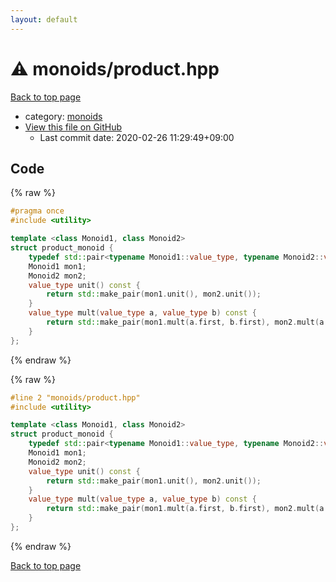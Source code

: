 ```yaml
---
layout: default
---
```


<!-- mathjax config similar to math.stackexchange -->
<script type="text/javascript" async
  src="https://cdnjs.cloudflare.com/ajax/libs/mathjax/2.7.5/MathJax.js?config=TeX-MML-AM_CHTML">
</script>
<script type="text/x-mathjax-config">
  MathJax.Hub.Config({
    TeX: { equationNumbers: { autoNumber: "AMS" }},
    tex2jax: {
      inlineMath: [ ['$','$'] ],
      processEscapes: true
    },
    "HTML-CSS": { matchFontHeight: false },
    displayAlign: "left",
    displayIndent: "2em"
  });
</script>

<script type="text/javascript" src="https://cdnjs.cloudflare.com/ajax/libs/jquery/3.4.1/jquery.min.js"></script>
<script src="https://cdn.jsdelivr.net/npm/jquery-balloon-js@1.1.2/jquery.balloon.min.js" integrity="sha256-ZEYs9VrgAeNuPvs15E39OsyOJaIkXEEt10fzxJ20+2I=" crossorigin="anonymous"></script>
<script type="text/javascript" src="../../assets/js/copy-button.js"></script>
<link rel="stylesheet" href="../../assets/css/copy-button.css" />


# :warning: monoids/product.hpp

<a href="../../index.html">Back to top page</a>

* category: <a href="../../index.html#315142c884fa9bdd2be3b42923ffe964">monoids</a>
* <a href="{{ site.github.repository_url }}/blob/master/monoids/product.hpp">View this file on GitHub</a>
    - Last commit date: 2020-02-26 11:29:49+09:00




## Code

<a id="unbundled"></a>
{% raw %}
```cpp
#pragma once
#include <utility>

template <class Monoid1, class Monoid2>
struct product_monoid {
    typedef std::pair<typename Monoid1::value_type, typename Monoid2::value_type> value_type;
    Monoid1 mon1;
    Monoid2 mon2;
    value_type unit() const {
        return std::make_pair(mon1.unit(), mon2.unit());
    }
    value_type mult(value_type a, value_type b) const {
        return std::make_pair(mon1.mult(a.first, b.first), mon2.mult(a.second, b.second));
    }
};

```
{% endraw %}

<a id="bundled"></a>
{% raw %}
```cpp
#line 2 "monoids/product.hpp"
#include <utility>

template <class Monoid1, class Monoid2>
struct product_monoid {
    typedef std::pair<typename Monoid1::value_type, typename Monoid2::value_type> value_type;
    Monoid1 mon1;
    Monoid2 mon2;
    value_type unit() const {
        return std::make_pair(mon1.unit(), mon2.unit());
    }
    value_type mult(value_type a, value_type b) const {
        return std::make_pair(mon1.mult(a.first, b.first), mon2.mult(a.second, b.second));
    }
};

```
{% endraw %}

<a href="../../index.html">Back to top page</a>

